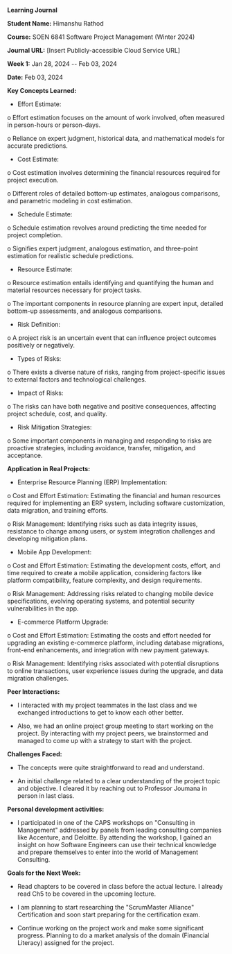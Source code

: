 **Learning Journal**

**Student Name:** Himanshu Rathod

**Course:** SOEN 6841 Software Project Management (Winter 2024)

**Journal URL:** [Insert Publicly-accessible Cloud Service URL]

**Week 1:** Jan 28, 2024 -- Feb 03, 2024

**Date:** Feb 03, 2024

**Key Concepts Learned:**

- Effort Estimate:

o Effort estimation focuses on the amount of work involved, often measured in person-hours or person-days.

o Reliance on expert judgment, historical data, and mathematical models for accurate predictions.

- Cost Estimate:

o Cost estimation involves determining the financial resources required for project execution.

o Different roles of detailed bottom-up estimates, analogous comparisons, and parametric modeling in cost estimation.

- Schedule Estimate:

o Schedule estimation revolves around predicting the time needed for project completion.

o Signifies expert judgment, analogous estimation, and three-point estimation for realistic schedule predictions.

- Resource Estimate:

o Resource estimation entails identifying and quantifying the human and material resources necessary for project tasks.

o The important components in resource planning are expert input, detailed bottom-up assessments, and analogous comparisons.

- Risk Definition:

o A project risk is an uncertain event that can influence project outcomes positively or negatively.

- Types of Risks:

o There exists a diverse nature of risks, ranging from project-specific issues to external factors and technological challenges.

- Impact of Risks:

o The risks can have both negative and positive consequences, affecting project schedule, cost, and quality.

- Risk Mitigation Strategies:

o Some important components in managing and responding to risks are proactive strategies, including avoidance, transfer, mitigation, and acceptance.

**Application in Real Projects:**

- Enterprise Resource Planning (ERP) Implementation:

o Cost and Effort Estimation: Estimating the financial and human resources required for implementing an ERP system, including software customization, data migration, and training efforts.

o Risk Management: Identifying risks such as data integrity issues, resistance to change among users, or system integration challenges and developing mitigation plans.

- Mobile App Development:

o Cost and Effort Estimation: Estimating the development costs, effort, and time required to create a mobile application, considering factors like platform compatibility, feature complexity, and design requirements.

o Risk Management: Addressing risks related to changing mobile device specifications, evolving operating systems, and potential security vulnerabilities in the app.

- E-commerce Platform Upgrade:

o Cost and Effort Estimation: Estimating the costs and effort needed for upgrading an existing e-commerce platform, including database migrations, front-end enhancements, and integration with new payment gateways.

o Risk Management: Identifying risks associated with potential disruptions to online transactions, user experience issues during the upgrade, and data migration challenges.

**Peer Interactions:**

- I interacted with my project teammates in the last class and we exchanged introductions to get to know each other better.

- Also, we had an online project group meeting to start working on the project. By interacting with my project peers, we brainstormed and managed to come up with a strategy to start with the project.

**Challenges Faced:**

- The concepts were quite straightforward to read and understand.

- An initial challenge related to a clear understanding of the project topic and objective. I cleared it by reaching out to Professor Joumana in person in last class.

**Personal development activities:**

- I participated in one of the CAPS workshops on "Consulting in Management" addressed by panels from leading consulting companies like Accenture, and Deloitte. By attending the workshop, I gained an insight on how Software Engineers can use their technical knowledge and prepare themselves to enter into the world of Management Consulting.

**Goals for the Next Week:**

- Read chapters to be covered in class before the actual lecture. I already read Ch5 to be covered in the upcoming lecture.

- I am planning to start researching the "ScrumMaster Alliance" Certification and soon start preparing for the certification exam.

- Continue working on the project work and make some significant progress. Planning to do a market analysis of the domain (Financial Literacy) assigned for the project.
